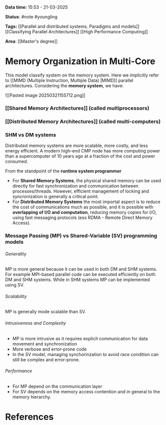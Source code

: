 **Data time:** 15:53 - 21-03-2025

**Status**: #note #youngling 

**Tags:** [[Parallel and distributed systems. Paradigms and models]] [[Classifying Parallel Architectures]] [[High Performance Computing]]

**Area**: [[Master's degree]]
# Memory Organization in Multi-Core

This model classify system on the memory system. Here we implicitly refer to [[MIMD (Multiple Instruction, Multiple Data) |MIMD]] parallel architectures. Considering the **memory system**, we have:

![[Pasted image 20250321155712.png]]
### [[Shared Memory Architectures]] (called multiprocessors)

### [[Distributed Memory Architectures]] (called multi-computers)

### SHM vs DM systems
Distributed memory systems are more scalable, more costly, and less energy efficient. A modern high-end CMP node has more computing power than a supercomputer of 10 years ago at a fraction of the cost and power consumed.

From the standpoint of the **runtime system programmer**
- For **Shared Memory Systems**, the physical shared memory can be used directly for fast synchronization and communication between processes/threads. However, efficient management of locking and syncronization is generally a critical point.
- For **Distributed Memory Systems** the most importat aspect is to reduce the cost of communications much as possible, and it is possible with **overlapping of I/O and computation**, reducing memory copies for I/O, using fast messaging protocols (ess RDMA - Remote Direct Memory Access).

### Message Passing (MP) vs Shared-Variable (SV) programming models
###### Generality
MP is more general because it can be used in both DM and SHM systems. For example MPI-based parallel code can be executed efficiently on both DM and SHM systems. While in SHM systems MP can be implemented using SV.
###### Scalability
MP is generally mode scalable than SV.
###### Intrusiveness and Complexity
- MP is more intrusive as it requires explicit communication for data movement and synchronization
- More verbose and error-prone code
- In the SV model, managing synchorinzation to avoid race condition can still be complex and error-prone.
###### Performance
- For MP depend on the communication layer
- For SV depends on the memory access contention and in general to the memory hierarchy.
# References
